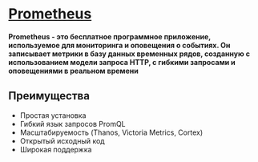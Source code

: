 # [Prometheus](https://prometheus.io/)
#### Prometheus - это бесплатное программное приложение, используемое для мониторинга и оповещения о событиях. Он записывает метрики в базу данных временных рядов, созданную с использованием модели запроса HTTP, с гибкими запросами и оповещениями в реальном времени


## Преимущества
- Простая установка
- Гибкий язык запросов PromQL
- Масштабируемость (Thanos, Victoria Metrics, Cortex)
- Открытый исходный код
- Широкая поддержка